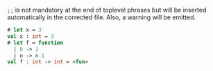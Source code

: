 `;;` is not mandatory at the end of toplevel phrases but will be inserted
automatically in the corrected file. Also, a warning will be emitted.

```ocaml
# let x = 3
val x : int = 3
# let f = function
  | 0 -> 1
  | n -> n-1
val f : int -> int = <fun>
```
